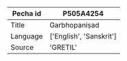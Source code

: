 |Pecha id | P505A4254
| --- | --- 
|Title | Garbhopaniṣad 
|Language | ['English', 'Sanskrit']
|Source | 'GRETIL'